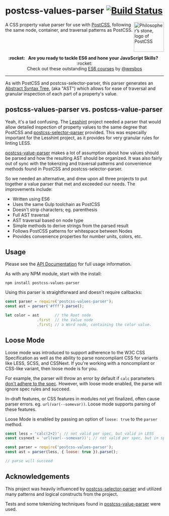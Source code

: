 # postcss-values-parser  [![Build Status](https://travis-ci.org/lesshint/postcss-values-parser.svg?branch=master)](https://travis-ci.org/lesshint/postcss-values-parser)

<img align="right" width="95" height="95"
     title="Philosopher’s stone, logo of PostCSS"
     src="http://postcss.github.io/postcss/logo.svg">

A CSS property value parser for use with [PostCSS](https://github.com/postcss/postcss),
following the same node, container, and traversal patterns as PostCSS.

## &nbsp;
<p align="center">
  <b>:rocket: &nbsp; Are you ready to tackle ES6 and hone your JavaScript Skills?</b> &nbsp; :rocket:<br/>
  Check out these outstanding <a href="https://es6.io/">ES6 courses</a> by <a href="https://github.com/wesbos">@wesbos</a>
</p>

---

As with PostCSS and postcss-selector-parser, this parser generates an
[Abstract Syntax Tree](https://en.wikipedia.org/wiki/Abstract_syntax_tree),
(aka "AST") which allows for ease of traversal and granular inspection of each
part of a property's value.

## postcss-values-parser vs. postcss-value-parser

Yeah, it's a tad confusing. The [Lesshint](https://github.com/lesshint/lesshint)
project needed a parser that would allow detailed inspection of property values
to the same degree that PostCSS and [postcss-selector-parser](https://github.com/postcss/postcss-selector-parser)
provided. This was especailly important for the Lesshint project, as it provides
for very granular rules for linting LESS.

[postcss-value-parser](https://github.com/TrySound/postcss-value-parser)
makes a lot of assumption about how values should be parsed and how the resulting
AST should be organized. It was also fairly out of sync with the tokenzing and
traversal patterns and convenience methods found in PostCSS and
postcss-selector-parser.

So we needed an alternative, and drew upon all three projects to put together a
value parser that met and exceeded our needs. The improvements include:

- Written using ES6
- Uses the same Gulp toolchain as PostCSS
- Doesn't strip characters; eg. parenthesis
- Full AST traversal
- AST traversal based on node type
- Simple methods to derive strings from the parsed result
- Follows PostCSS patterns for whitespace between Nodes
- Provides convenience properties for number units, colors, etc.

## Usage

Please see the [API Documentation](API.md) for full usage information.

As with any NPM module, start with the install:

```
npm install postcss-values-parser
```

Using this parser is straightforward and doesn't require callbacks:

```js
const parser = require('postcss-values-parser');
const ast = parser('#fff').parse();

let color = ast       // the Root node
              .first  // the Value node
              .first; // a Word node, containing the color value.
```

## Loose Mode

Loose mode was introduced to support adherence to the W3C CSS Specification as
well as the ability to parse noncompliant CSS for variants like LESS, SCSS, and
CSSNext. If you're working with a noncompliant or CSS-like variant, then loose
mode is for you.

For example, the parser
will throw an error by default if `calc` parameters [don't adhere to the spec](https://www.w3.org/TR/css-values/#calc-syntax).
However, with loose mode enabled, the parse will ignore spec rules and succeed.

In-draft features, or CSS features in modules not yet finalized, often cause parser
errors. eg. `url(var(--somevar))`. Loose mode supports parsing of these features.

Loose Mode is enabled by passing an option of `loose: true` to the `parser` method.

```js
const less = 'calc(2+2)'; // not valid per spec, but valid in LESS
const cssnext = 'url(var(--somevar))'; // not valid per spec, but in spec draft

const parser = require('postcss-values-parser');
const ast = parser(less, { loose: true }).parse();

// parse will succeed
```

## Acknowledgements

This project was heavily influenced by [postcss-selector-parser](https://github.com/postcss/postcss-selector-parser)
and utilized many patterns and logical constructs from the project.

Tests and some tokenizing techniques found in [postcss-value-parser](https://github.com/TrySound/postcss-value-parser)
were used.
